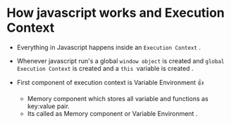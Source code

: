 # How javascript works and Execution Context

- Everything in Javascript happens inside an `Execution Context` .

- Whenever  javascript  run's a global `window object` is created and `global Execution Context` is created and a `this `variable is created .

- First component of execution context is Variable Environment 👍
    - Memory component which stores all variable and functions as key:value pair.
    - Its called as Memory component or Variable Environment .


